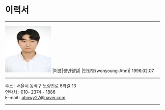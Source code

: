 # 이력서
---
<img src = 증명사진.jpg height =150 width=150>
|이름|생년월일|
|안원영(wonyoung-Ahn)| 1996.02.07   

---
주소 : 서울시 동작구 노량진로 6라길 13   
연락처 : 010- 2374 - 1886   
E-mail : ahnwy27@naver.com   

---
